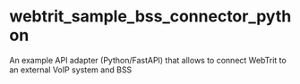 # webtrit_sample_bss_connector_python
An example API adapter (Python/FastAPI) that allows to connect WebTrit to an external VoIP system and BSS
